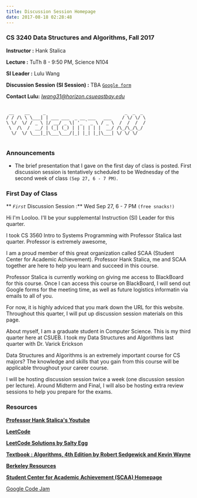 ```yaml
---
title: Discussion Session Homepage
date: 2017-08-18 02:28:48
---
```

### CS 3240 Data Structures and Algorithms, Fall 2017

**Instructor :** Hank Stalica

**Lecture :** TuTh 8 - 9:50 PM, Science N104

**SI Leader :** Lulu Wang

**Discussion Session (SI Session) :** TBA [`Google form`]()

**Contact Lulu:** [*lwang31@horizon.csueastbay.edu*]()

```

 __    __     _                              _  _  _
/ / /\ \ \___| | ___ ___  _ __ ___   ___    / \/ \/ \
\ \/  \/ / _ \ |/ __/ _ \| '_ ` _ \ / _ \  /  /  /  /
 \  /\  /  __/ | (_| (_) | | | | | |  __/ /\_/\_/\_/
  \/  \/ \___|_|\___\___/|_| |_| |_|\___| \/ \/ \/


```

### Announcements

- The brief presentation that I gave on the first day of class is posted. First discussion session is tentatively scheduled to be Wednesday of the second week of class `(Sep 27, 6 - 7 PM)`.

### First Day of Class

** *`First`* Discussion Session :** Wed Sep 27, 6 - 7 PM `(free snacks!)`

Hi I'm Looloo. I'll be your supplemental Instruction (SI) Leader for this quarter.

I took CS 3560 Intro to Systems Programming with Professor Stalica last quarter. Professor is extremely awesome,

I am a proud member of this great organization called SCAA (Student Center for Academic Achievement). Professor Hank Stalica, me and SCAA together are here to help you learn and succeed in this course.

Professor Stalica is currently working on giving me access to BlackBoard for this course. Once I can access this course on BlackBoard, I will send out Google forms for the meeting time, as well as future logistics informatin via emails to all of you.

For now, it is highly adviced that you mark down the URL for this website. Throughout this quarter, I will put up discussion session materials on this page.

About myself, I am a graduate student in Computer Science. This is my third quarter here at CSUEB. I took my Data Structures and Algorithms last quarter with Dr. Varick Erickson

Data Structures and Algorithms is an extremely important course for CS majors? The knowledge and skills that you gain from this course will be applicable throughout your career course.

I will be hosting discussion session twice a week (one discussion session per lecture). Around Midterm and Final, I will also be hosting extra review sessions to help you prepare for the exams.



### Resources

[**Professor Hank Stalica's Youtube**](https://www.youtube.com/channel/UC-RZhAum87am1bsFAJ_HV-g)

[**LeetCode**](https://leetcode.com/)

[**LeetCode Solutions by Salty Egg**](https://hzhou.me/LeetCode/)

[**Textbook : Algorithms, 4th Edition by Robert Sedgewick and Kevin Wayne**](http://algs4.cs.princeton.edu/home/)

[**Berkeley Resources**](https://inst.eecs.berkeley.edu/~cs61b/fa17/index.html)

[**Student Center for Academic Achievement (SCAA) Homepage**](http://scaa.csueastbay.edu/)

[Google Code Jam](https://code.google.com/codejam/past-contests)




